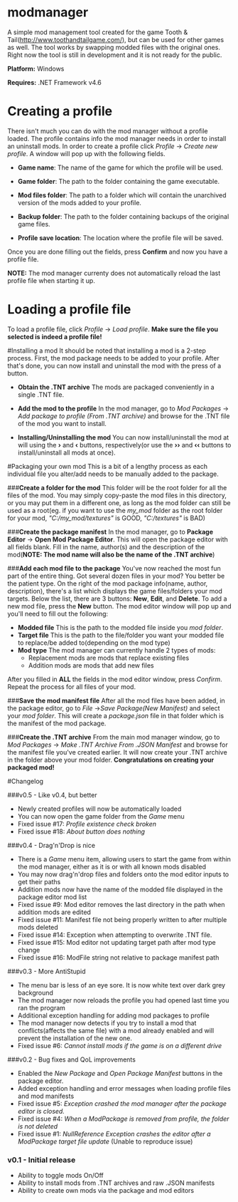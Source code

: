 # modmanager
A simple mod management tool created for the game Tooth & Tail(http://www.toothandtailgame.com/), but can be used for other games as well. The tool works by swapping modded files with the original ones. Right now the tool is still in development and it is not ready for the public.

__Platform:__ Windows

__Requires:__ .NET Framework v4.6

# Creating a profile
There isn't much you can do with the mod manager without a profile loaded. The profile contains info the mod manager needs in order to install an uninstall mods. In order to create a profile click *Profile* -> *Create new profile*. A window will pop up with the following fields.

+ __Game name__:
The name of the game for which the profile will be used.

+ __Game folder__:
The path to the folder containing the game executable.

+ __Mod files folder__:
The path to a folder which will contain the unarchived version of the mods added to your profile.

+ __Backup folder__:
The path to the folder containing backups of the original game files.

+ __Profile save location__:
The location where the profile file will be saved.

Once you are done filling out the fields, press **Confirm** and now you have a profile file.

__NOTE:__ The mod manager currenty does not automatically reload the last profile file when starting it up.


# Loading a profile file
To load a profile file, click *Profile* -> *Load profile*. __Make sure the file you selected is indeed a profile file!__

#Installing a mod
It should be noted that installing a mod is a 2-step process. First, the mod package needs to be added to your profile. After that's done, you can now install and uninstall the mod with the press of a button.

+ __Obtain the .TNT archive__
The mods are packaged conveniently in a single .TNT file.

+ __Add the mod to the profile__
In the mod manager, go to *Mod Packages* -> *Add package to profile (From .TNT archive)* and browse for the .TNT file of the mod you want to install.

+ __Installing/Uninstalling the mod__
You can now install/uninstall the mod at will using the **›** and **‹** buttons, respectively(or use the **››** and **‹‹** buttons to install/uninstall all mods at once).

#Packaging your own mod
This is a bit of a lengthy process as each individual file you alter/add needs to be manually added to the package.

###__Create a folder for the mod__ 
  This folder will be the root folder for all the files of the mod. You may simply copy-paste the mod files in this directory, or you may put them in a different one, as long as the mod folder can still be used as a root(eg. if you want to use the *my_mod* folder as the root folder for your mod,  *"C:/my_mod/textures"* is GOOD, *"C:/textures"* is BAD)

###__Create the package manifest__
  In the mod manager, go to **Package Editor** -> **Open Mod Package Editor**. This will open the package editor with all fields blank. Fill in the name, author(s) and the description of the mod(__NOTE: The mod name will also be the name of the .TNT archive__)
  
###__Add each mod file to the package__
  You've now reached the most fun part of the entire thing. Got several dozen files in your mod? You better be the patient type. On the right of the mod package info(name, author, description), there's a list which displays the game files/folders your mod targets. Below the list, there are 3 buttons: **New**, **Edit**, and **Delete**. To add a new mod file, press the **New** button. The mod editor window will pop up and you'll need to fill out the following:
  
  + __Modded file__ This is the path to the modded file inside you *mod folder*.
  + __Target file__ This is the path to the file/folder you want your modded file to replace/be added to(depending on the mod type)
  + __Mod type__ The mod manager can currently handle 2 types of mods:
    + Replacement mods are mods that replace existing files
    + Addition mods are mods that add new files
  
  After you filled in __ALL__ the fields in the mod editor window, press *Confirm*. Repeat the process for all files of your mod.

###__Save the mod manifest file__
  After all the mod files have been added, in the package editor, go to *File* ->*Save Package(New Manifest)* and select your *mod folder*. This will create a *package.json* file in that folder which is the manifest of the mod package.
  
###__Create the .TNT archive__
  From the main mod manager window, go to *Mod Packages* -> *Make .TNT Archive From .JSON Manifest* and browse for the manifest file you've created earlier. It will now create your .TNT archive in the folder above your mod folder. **Congratulations on creating your packaged mod!**

#Changelog

###v0.5 - Like v0.4, but better
  + Newly created profiles will now be automatically loaded
  + You can now open the game folder from the *Game* menu
  + Fixed issue #17: *Profile existence check broken*
  + Fixed issue #18: *About button does nothing*

###v0.4 - Drag'n'Drop is nice
  + There is a *Game* menu item, allowing users to start the game from within the mod manager, either as it is or with all known mods disabled
  + You may now drag'n'drop files and folders onto the mod editor inputs to get their paths
  + Addition mods now have the name of the modded file displayed in the package editor mod list
  + Fixed issue #9: Mod editor removes the last directory in the path when addition mods are edited
  + Fixed issue #11: Manifest file not being properly written to after multiple mods deleted
  + Fixed issue #14: Exception when attempting to overwrite .TNT file.
  + Fixed issue #15: Mod editor not updating target path after mod type change
  + Fixed issue #16: ModFile string not relative to package manifest path 

###v0.3 - More AntiStupid
  + The menu bar is less of an eye sore. It is now white text over dark grey background
  + The mod manager now reloads the profile you had opened last time you ran the program
  + Additional exception handling for adding mod packages to profile
  + The mod manager now detects if you try to install a mod that conflicts(affects the same file) with a mod already enabled and will prevent the installation of the new one.
  + Fixed issue #6: *Cannot install mods if the game is on a different drive*

###v0.2 - Bug fixes and QoL improvements
  + Enabled the *New Package* and *Open Package Manifest* buttons in the package editor.
  + Added exception handling and error messages when loading profile files and mod manifests
  + Fixed issue #5: *Exception crashed the mod manager after the package editor is closed.*
  + Fixed issue #4: *When a ModPackage is removed from profile, the folder is not deleted*
  + Fixed issue #1: *NullReference Exception crashes the editor after a ModPackage target file update* (Unable to reproduce issue)
  
### v0.1 - Initial release
  + Ability to toggle mods On/Off
  + Ability to install mods from .TNT archives and raw .JSON manifests
  + Ability to create own mods via the package and mod editors
  
